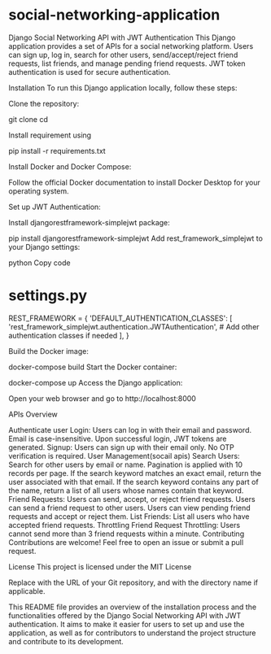 # social-networking-application

Django Social Networking API with JWT Authentication
This Django application provides a set of APIs for a social networking platform. Users can sign up, log in, search for other users, send/accept/reject friend requests, list friends, and manage pending friend requests. JWT token authentication is used for secure authentication.

Installation
To run this Django application locally, follow these steps:

Clone the repository:

git clone <repository-url>
cd <repository-directory>

Install requirement using 

pip install -r requirements.txt

Install Docker and Docker Compose:

Follow the official Docker documentation to install Docker Desktop for your operating system.

Set up JWT Authentication:

Install djangorestframework-simplejwt package:


pip install djangorestframework-simplejwt
Add rest_framework_simplejwt to your Django settings:

python
Copy code
# settings.py

REST_FRAMEWORK = {
    'DEFAULT_AUTHENTICATION_CLASSES': [
        'rest_framework_simplejwt.authentication.JWTAuthentication',
        # Add other authentication classes if needed
    ],
}

Build the Docker image:


docker-compose build
Start the Docker container:

docker-compose up
Access the Django application:

Open your web browser and go to http://localhost:8000

APIs Overview

Authenticate user
Login: Users can log in with their email and password. Email is case-insensitive. Upon successful login, JWT tokens are generated.
Signup: Users can sign up with their email only. No OTP verification is required.
User Management(socail apis)
Search Users: Search for other users by email or name. Pagination is applied with 10 records per page.
If the search keyword matches an exact email, return the user associated with that email.
If the search keyword contains any part of the name, return a list of all users whose names contain that keyword.
Friend Requests: Users can send, accept, or reject friend requests.
Users can send a friend request to other users.
Users can view pending friend requests and accept or reject them.
List Friends: List all users who have accepted friend requests.
Throttling
Friend Request Throttling: Users cannot send more than 3 friend requests within a minute.
Contributing
Contributions are welcome! Feel free to open an issue or submit a pull request.

License
This project is licensed under the MIT License

Replace <repository-url> with the URL of your Git repository, and <repository-directory> with the directory name if applicable.

This README file provides an overview of the installation process and the functionalities offered by the Django Social Networking API with JWT authentication. It aims to make it easier for users to set up and use the application, as well as for contributors to understand the project structure and contribute to its development.

